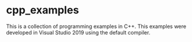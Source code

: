 # cpp_examples
This is a collection of programming examples in C++.
This examples were developed in Visual Studio 2019 using the default compiler.
